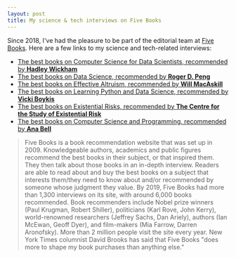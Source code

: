 ```yaml
---
layout: post
title: My science & tech interviews on Five Books
---
```


Since 2018, I've had the pleasure to be part of the editorial team at [Five Books](https://www.fivebooks.com). Here are a few links to my science and tech-related interviews:

* [The best books on Computer Science for Data Scientists, recommended by **Hadley Wickham**](https://fivebooks.com/best-books/computer-science-data-science-hadley-wickham/)
* [The best books on Data Science, recommended by **Roger D. Peng**](https://fivebooks.com/best-books/data-science-roger-peng/)
* [The best books on Effective Altruism, recommended by **Will MacAskill**](https://fivebooks.com/best-books/effective-altruism-will-macaskill/)
* [The best books on Learning Python and Data Science, recommended by **Vicki Boykis**](https://fivebooks.com/best-books/learning-python-and-data-science-vicki-boykis/)
* [The best books on Existential Risks, recommended by **The Centre for the Study of Existential Risk**](https://fivebooks.com/best-books/existential-risks-cambridge-cser/)
* [The best books on Computer Science and Programming, recommended by **Ana Bell**](https://fivebooks.com/best-books/programming-computer-science-ana-bell/)

> Five Books is a book recommendation website that was set up in 2009. Knowledgeable authors, academics and public figures recommend the best books in their subject, or that inspired them. They then talk about those books in an in-depth interview. Readers are able to read about and buy the best books on a subject that interests them/they need to know about and/or recommended by someone whose judgment they value.
> By 2019, Five Books had more than 1,300 interviews on its site, with around 6,000 books recommended. Book recommenders include Nobel prize winners (Paul Krugman, Robert Shiller), politicians (Karl Rove, John Kerry), world-renowned researchers (Jeffrey Sachs, Dan Ariely), authors (Ian McEwan, Geoff Dyer), and film-makers (Mia Farrow, Darren Aronofsky).
> More than 2 million people visit the site every year. New York Times columnist David Brooks has said that Five Books "does more to shape my book purchases than anything else."

